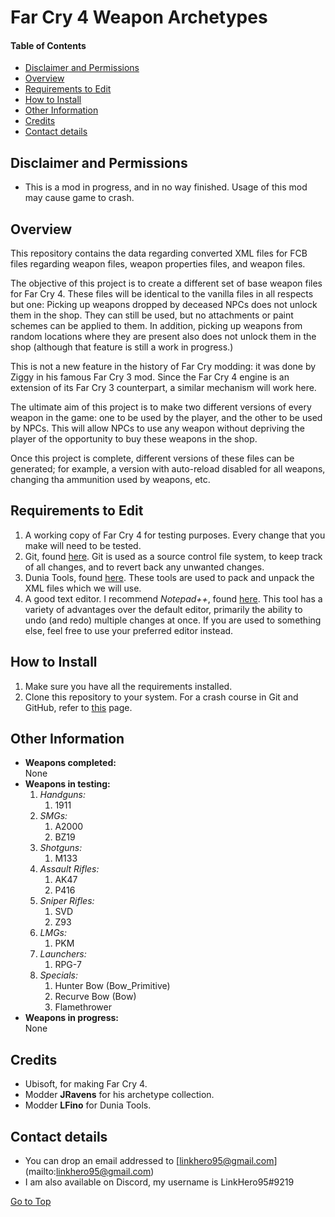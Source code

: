 <a name="top"></a>
#	Far Cry 4 Weapon Archetypes

####	Table of Contents
- [Disclaimer and Permissions](#disclaimer "Go to 'Disclaimer and Permissions'")
- [Overview](#overview "Go to 'Overview'")
- [Requirements to Edit](#requirements "Go to 'Requirements to Edit'")
- [How to Install](#installation "Go to 'How to Install'")
- [Other Information](#otherinfo "Go to 'Other Information'")
- [Credits](#credits "Go to 'Credits'")
- [Contact details](#contact "Go to 'Contact details'")

<a name="disclaimer"></a>
##	Disclaimer and Permissions
- This is a mod in progress, and in no way finished. Usage of this mod may cause game to crash.

<a name="overview"></a>
##	Overview
<p>This repository contains the data regarding converted XML files for FCB files regarding weapon files, weapon properties files, and weapon files.</p>
<p>The objective of this project is to create a different set of base weapon files for Far Cry 4. These files will be identical to the vanilla files in all respects but one: Picking up weapons dropped by deceased NPCs does not unlock them in the shop. They can still be used, but no attachments or paint schemes can be applied to them. In addition, picking up weapons from random locations where they are present also does not unlock them in the shop (although that feature is still a work in progress.)</p>
<p>This is not a new feature in the history of Far Cry modding: it was done by Ziggy in his famous Far Cry 3 mod. Since the Far Cry 4 engine is an extension of its Far Cry 3 counterpart, a similar mechanism will work here.</p>
<p>The ultimate aim of this project is to make two different versions of every weapon in the game: one to be used by the player, and the other to be used by NPCs. This will allow NPCs to use any weapon without depriving the player of the opportunity to buy these weapons in the shop.</p>
<p>Once this project is complete, different versions of these files can be generated; for example, a version with auto-reload disabled for all weapons, changing tha ammunition used by weapons, etc.</p>

<a name="requirements"></a>
##	Requirements to Edit
1. A working copy of Far Cry 4 for testing purposes. Every change that you make will need to be tested.
2. Git, found [here](https://git-scm.com/downloads). Git is used as a source control file system, to keep track of all changes, and to revert back any unwanted changes.
3. Dunia Tools, found [here](https://www.nexusmods.com/farcryprimal/mods/5). These tools are used to pack and unpack the XML files which we will use.
4. A good text editor. I recommend *Notepad++*, found [here](https://notepad-plus-plus.org/downloads/). This tool has a variety of advantages over the default editor, primarily the ability to undo (and redo) multiple changes at once. If you are used to something else, feel free to use your preferred editor instead.

<a name="installation"></a>
##	How to Install
1. Make sure you have all the requirements installed.
2. Clone this repository to your system. For a crash course in Git and GitHub, refer to [this](https://towardsdatascience.com/getting-started-with-git-and-github-6fcd0f2d4ac6) page.

<a name="otherinfo"></a>
##	Other Information
- **Weapons completed:**<br>
    None
- **Weapons in testing:**<br>
    1. *Handguns:*
        1. 1911
    1. *SMGs:*
        1. A2000
        1. BZ19
    1. *Shotguns:*
        1. M133
    1. *Assault Rifles:*
        1. AK47
        1. P416
    1. *Sniper Rifles:*
        1. SVD
        1. Z93
    1. *LMGs:*
        1. PKM
    1. *Launchers:*
        1. RPG-7
    1. *Specials:*
        1. Hunter Bow (Bow_Primitive)
        1. Recurve Bow (Bow)
        1. Flamethrower
- **Weapons in progress:**<br>
    None
<a name="credits"></a>
##	Credits
- Ubisoft, for making Far Cry 4.
- Modder **JRavens** for his archetype collection.
- Modder **LFino** for Dunia Tools.

<a name="contact"></a>
##	Contact details
- You can drop an email addressed to [linkhero95@gmail.com] (mailto:linkhero95@gmail.com)
- I am also available on Discord, my username is LinkHero95#9219

[Go to Top](#top "Go to Top")
